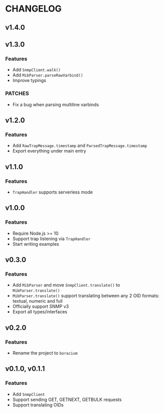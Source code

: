 # CHANGELOG

## v1.4.0

## v1.3.0

### Features

- Add `SnmpClient.walk()`
- Add `MibParser.parseRawVarbind()`
- Improve typings

### PATCHES

- Fix a bug when parsing multiline varbinds

## v1.2.0

### Features

- Add `RawTrapMessage.timestamp` and `ParsedTrapMessage.timestamp`
- Export everything under main entry

## v1.1.0

### Features

- `TrapHandler` supports serverless mode

## v1.0.0

### Features

- Require Node.js >= 10
- Support trap listening via `TrapHandler`
- Start writing examples

## v0.3.0

### Features

- Add `MibParser` and move `SnmpClient.translate()` to `MibParser.translate()`
- `MibParser.translate()` support translating between any 2 OID formats: textual, numeric and full
- Officially support SNMP v3
- Export all types/interfaces

## v0.2.0

### Features

- Rename the project to `boracium`

## v0.1.0, v0.1.1

### Features

- Add `SnmpClient`
- Support sending GET, GETNEXT, GETBULK requests
- Support translating OIDs
